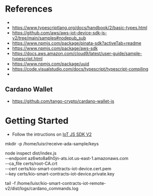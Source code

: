 # References
- 
- https://www.typescriptlang.org/docs/handbook/2/basic-types.html
- https://github.com/aws/aws-iot-device-sdk-js-v2/tree/main/samples#nodepub_sub
- https://www.npmjs.com/package/pinata-sdk?activeTab=readme
- https://www.npmjs.com/package/aws-sdk
- https://docs.aws.amazon.com/cloud9/latest/user-guide/sample-typescript.html
- https://www.npmjs.com/package/uuid
- https://code.visualstudio.com/docs/typescript/typescript-compiling
- 
## Cardano Wallet
- https://github.com/tango-crypto/cardano-wallet-js

# Getting Started
- Follow the intructions on [IoT JS SDK V2](https://github.com/aws/aws-iot-device-sdk-js-v2/tree/main/samples#nodepub_sub)



mkdir -p /home/luisr/receive-ada-sample/keys

node inspect dist/index.js \
--endpoint az6wto8a6h0jn-ats.iot.us-east-1.amazonaws.com \
--ca_file certs/root-CA.crt \
--cert certs/kio-smart-contracts-iot-device.cert.pem \
--key certs/kio-smart-contracts-iot-device.private.key


tail -f /home/luisr/kio-smart-contracts-iot-remote-v2/dist/logs/cardano_commands.log